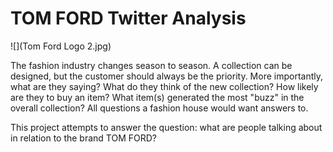 # TOM FORD Twitter Analysis

![](Tom Ford Logo 2.jpg)

The fashion industry changes season to season. A collection can be designed, but the customer should always be the priority. More importantly, what are they saying? What do they think of the new collection? How likely are they to buy an item? What item(s) generated the most "buzz" in the overall collection? All questions a fashion house would want answers to.

This project attempts to answer the question: what are people talking about in relation to the brand TOM FORD?
